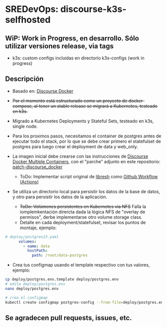 # SREDevOps: discourse-k3s-selfhosted

## WiP: Work in Progress, en desarrollo. Sólo utilizar versiones release, via tags

- k3s: custom configs incluidas en directorio k3s-configs (work in progress)

## Descripción

- Basado en: [Discourse Docker](https://github.com/discourse/discourse_docker)

- ~~Por el momento está estructurado como un proyecto de docker-compose, al tener un stable release se migrará a Kubernetes, testeado en k3s.~~

- Migrado a Kubernetes Deployments y Stateful Sets, testeado en k3s, single node.

- Para los proximos pasos, necesitamos el container de postgres  antes de ejecutar todo el stack, por lo que se debe crear primero el statefulset de postgres para luego crear el deployment de data y web_only.

- La imagen inicial debe crearse con las instrucciones de [Discourse Docker Multiple Containers](https://github.com/discourse/discourse_docker#single-container-vs-multiple-containers), con el "parche" adjunto en este repositorio: [patch-discourse_docker](./patch-discourse-docker/)

  - ToDo: Implementar script original de  [libresh](https://github.com/libresh/compose-discourse/blob/e83fe36008d2cc24348b4b2e5aa79f8929507a4b/scripts/install) como [Github Workflow (Actions)](.github/workflows/dockerbuild.yml.bak)

- Se utiliza un directorio local para persistir los datos de la base de datos, y otro para persistir los datos de la aplicación.
  - ~~ToDo: Volúmenes persistentes en Kubernetes via NFS~~ Falla la iomplemkentación dirercta dada la lógica NFS de "overlay de permisos", derbe implementarse otro volume storage class.
  - Detalle en cada deployment/statefulset, revisar los puntos de montaje, ejemplo:

```yaml
# deploy/postgres13.yaml
      volumes:
        - name: data
          hostPath:
            path: /root/data-postgres
```

- Crea tus configmap usando el template respectivo con tus valores, ejemplo:

```bash
cp deploy/postgres.env.template deploy/postgres.env
# edita deploy/postgres.env
nano deploy/postgres.env 

# crea el configmap
kubectl create configmap postgres-config --from-file=deploy/postgres.env
```

## Se agradecen pull requests, issues, etc.
